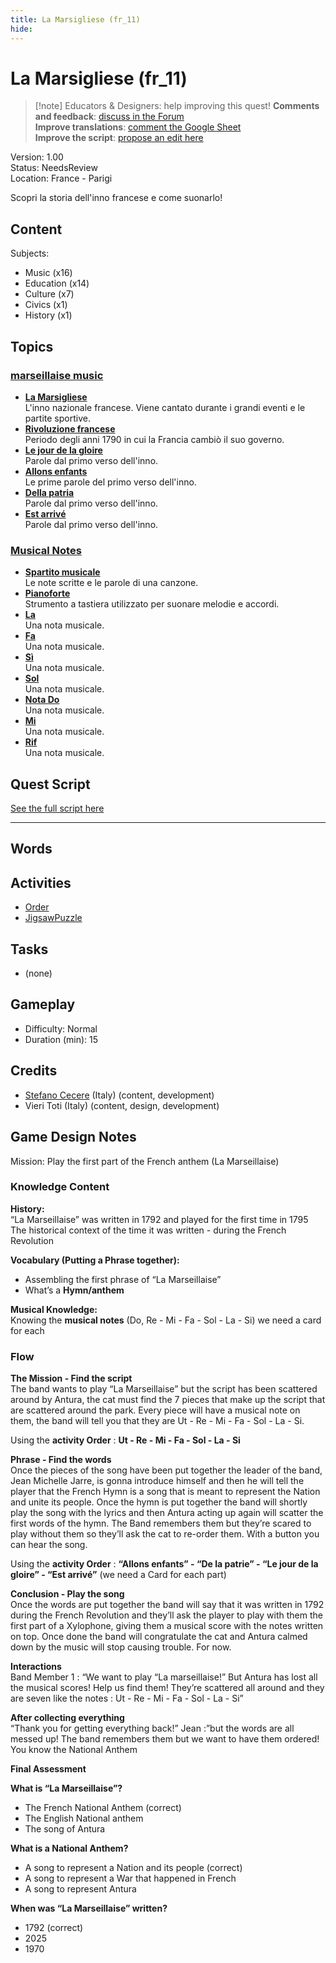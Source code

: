 ```yaml
---
title: La Marsigliese (fr_11)
hide:
---
```


# La Marsigliese (fr_11)
> [!note] Educators & Designers: help improving this quest!
> **Comments and feedback**: [discuss in the Forum](https://antura.discourse.group/t/fr-11-la-marseillaise/30/1)  
> **Improve translations**: [comment the Google Sheet](https://docs.google.com/spreadsheets/d/1FPFOy8CHor5ArSg57xMuPAG7WM27-ecDOiU-OmtHgjw/edit?gid=849141304#gid=849141304)  
> **Improve the script**: [propose an edit here](https://github.com/vgwb/Antura/blob/main/Assets/_discover/_quests/FR_11%20Music%20Marseillese/FR_11%20Music%20Marseillese%20-%20Yarn%20Script.yarn)  

Version: 1.00  
Status: NeedsReview  
Location: France - Parigi

Scopri la storia dell'inno francese e come suonarlo!

## Content
Subjects: 

  - Music (x16)
  - Education (x14)
  - Culture (x7)
  - Civics (x1)
  - History (x1)

## Topics
### [marseillaise music](../../topics/index.md#marseillaise_music)

  - **[La Marsigliese](../../cards/index.md#marseillaise_music)**  
    L'inno nazionale francese. Viene cantato durante i grandi eventi e le partite sportive.  
  - **[Rivoluzione francese](../../cards/index.md#french_revolution)**  
    Periodo degli anni 1790 in cui la Francia cambiò il suo governo.  
  - **[Le jour de la gloire](../../cards/index.md#marseillaise_3)**  
    Parole dal primo verso dell'inno.  
  - **[Allons enfants](../../cards/index.md#marseillaise_1)**  
    Le prime parole del primo verso dell'inno.  
  - **[Della patria](../../cards/index.md#marseillaise_2)**  
    Parole dal primo verso dell'inno.  
  - **[Est arrivé](../../cards/index.md#marseillaise_4)**  
    Parole dal primo verso dell'inno.  
### [Musical Notes](../../topics/index.md#musical_notes)

  - **[Spartito musicale](../../cards/index.md#musical_score)**  
    Le note scritte e le parole di una canzone.  
  - **[Pianoforte](../../cards/index.md#piano)**  
    Strumento a tastiera utilizzato per suonare melodie e accordi.  
  - **[La](../../cards/index.md#note_la)**  
    Una nota musicale.  
  - **[Fa](../../cards/index.md#note_fa)**  
    Una nota musicale.  
  - **[Sì](../../cards/index.md#note_si)**  
    Una nota musicale.  
  - **[Sol](../../cards/index.md#note_sol)**  
    Una nota musicale.  
  - **[Nota Do](../../cards/index.md#note_do)**  
    Una nota musicale.  
  - **[Mi](../../cards/index.md#note_mi)**  
    Una nota musicale.  
  - **[Rif](../../cards/index.md#note_re)**  
    Una nota musicale.  

## Quest Script

[See the full script here](./fr_11-script.md)

---

## Words
## Activities
- [Order](../../activities/index.md#Order)
- [JigsawPuzzle](../../activities/index.md#JigsawPuzzle)

## Tasks
- (none)
## Gameplay
- Difficulty: Normal
- Duration (min): 15
## Credits
- [Stefano Cecere](https://stefanocecere.com) (Italy) (content, development)
- Vieri Toti (Italy) (content, design, development)

## Game Design Notes

Mission: Play the first part of the French anthem (La Marseillaise)

### Knowledge Content
**History:**  
“La Marseillaise” was written in 1792 and played for the first time in 1795
The historical context of the time it was written - during the French Revolution

**Vocabulary (Putting a Phrase together):**  

- Assembling the first phrase of “La Marseillaise”
- What’s a **Hymn/anthem**

**Musical Knowledge:**  
Knowing the **musical notes** (Do, Re - Mi - Fa - Sol - La - Si) we need a card for each

### Flow

**The Mission - Find the script**  
The band wants to play “La Marseillaise” but the script has been scattered around by Antura, the cat must find the 7 pieces that make up the script that are scattered around the park. Every piece will have a musical note on them, the band will tell you that they are Ut - Re - Mi - Fa - Sol - La - Si.

Using the **activity Order** : **Ut - Re - Mi - Fa - Sol - La - Si**

**Phrase - Find  the words**  
Once the pieces of the song have been put together the leader of the band, Jean Michelle Jarre, is gonna introduce himself and then he will tell the player that the French Hymn is a song that is meant to represent the Nation and unite its people. 
Once the hymn is put together the band will shortly play the song with the lyrics and then Antura acting up again will scatter the first words of the hymn.
The Band remembers them but they’re scared to play without them so they’ll ask the cat to re-order them. With a button you can hear the song.

Using the **activity Order** : **“Allons enfants” - “De la patrie” - “Le jour de la gloire”  - “Est arrivé”** (we need a Card for each part)

**Conclusion - Play the song**  
Once the words are put together the band will say that it was written in 1792 during the French Revolution  and they’ll ask the player to play with them the first part of a Xylophone, giving them a musical score with the notes written on top.
Once done the band will congratulate the cat and Antura calmed down by the music will stop causing trouble. For now.

**Interactions**  
Band Member 1 : “We want to play “La marseillaise!” But Antura has lost all the musical scores! Help us  find them! They’re scattered all around and they are seven like the notes : Ut - Re - Mi - Fa - Sol - La - Si”

**After collecting everything**  
“Thank you for getting everything back!”
Jean :”but the words are all messed up! The band remembers them but we want to have them ordered! You know the National Anthem

**Final Assessment**

**What is “La Marseillaise”?**

- The French National Anthem (correct)
- The English National anthem
- The song of Antura

**What is a National Anthem?**

- A song to represent a Nation and its people (correct)
- A song to represent a War that happened in French
- A song to represent Antura

**When was “La Marseillaise” written?**

- 1792 (correct)
- 2025
- 1970


